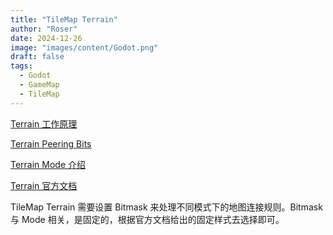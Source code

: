 ```yaml
---
title: "TileMap Terrain"
author: "Roser"
date: 2024-12-26
image: "images/content/Godot.png"
draft: false
tags:
  - Godot
  - GameMap
  - TileMap
---
```

[Terrain 工作原理](https://github.com/godotengine/godot-docs/blob/3af511222f68fa6ea6a9606234d5d8799411ca5a/tutorials/2d/using_tilesets.rst#understanding-how-terrains-work)

[Terrain Peering Bits](https://github.com/dandeliondino/godot-4-tileset-terrains-docs)

[Terrain Mode 介绍](https://michagamedev.wordpress.com/2018/02/24/181/)

[Terrain 官方文档](https://github.com/godotengine/godot-docs/blob/3af511222f68fa6ea6a9606234d5d8799411ca5a/tutorials/2d/using_tilesets.rst#understanding-how-terrains-work)


TileMap Terrain 需要设置 Bitmask 来处理不同模式下的地图连接规则。Bitmask 与 Mode 相关，是固定的，根据官方文档给出的固定样式去选择即可。